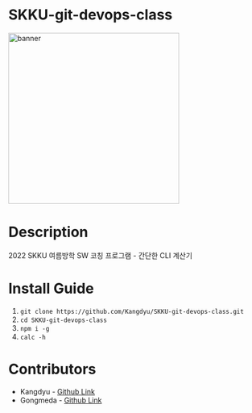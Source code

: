 # SKKU-git-devops-class

<img width="339" alt="banner" src="https://user-images.githubusercontent.com/25472942/172803740-66cac0e8-032d-4a81-b9a7-cdbba47a9022.png">

# Description

2022 SKKU 여름방학 SW 코칭 프로그램 - 간단한 CLI 계산기

# Install Guide

1. `git clone https://github.com/Kangdyu/SKKU-git-devops-class.git`
2. `cd SKKU-git-devops-class`
3. `npm i -g`
4. `calc -h`

# Contributors

- Kangdyu - [Github Link](https://github.com/Kangdyu)
- Gongmeda - [Github Link](https://github.com/Gongmeda)

